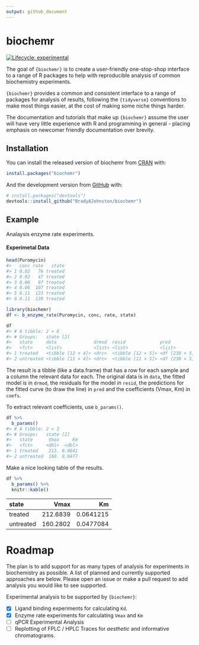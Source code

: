 ```yaml
---
output: github_document
---
```


<!-- README.md is generated from README.Rmd. Please edit that file -->



# biochemr

<!-- badges: start -->

[![Lifecycle: experimental](https://img.shields.io/badge/lifecycle-experimental-orange.svg)](https://lifecycle.r-lib.org/articles/stages.html#experimental)

<!-- badges: end -->

The goal of `{biochemr}` is to create a user-friendly one-stop-shop interface to a range of R packages to help with reproducible analysis of common biochemistry experiments.

`{biochemr}` provides a common and consistent interface to a range of packages for analysis of results, following the `{tidyverse}` conventions to make most things easier, at the cost of making some niche things harder.

The documentation and tutorials that make up `{biochemr}` assume the user will have very little experience with R and programming in general - placing emphasis on newcomer friendly documentation over brevity.

## Installation

You can install the released version of biochemr from [CRAN](https://CRAN.R-project.org) with:

``` r
install.packages("biochemr")
```

And the development version from [GitHub](https://github.com/) with:

``` r
# install.packages("devtools")
devtools::install_github("BradyAJohnston/biochemr")
```

## Example

Analaysis enzyme rate experiments.

#### Experimetal Data


```r
head(Puromycin)
#>   conc rate   state
#> 1 0.02   76 treated
#> 2 0.02   47 treated
#> 3 0.06   97 treated
#> 4 0.06  107 treated
#> 5 0.11  123 treated
#> 6 0.11  139 treated
```


```r
library(biochemr)
df <- b_enzyme_rate(Puromycin, conc, rate, state)

df
#> # A tibble: 2 × 6
#> # Groups:   state [2]
#>   state     data              drmod  resid             pred           coefs           
#>   <fct>     <list>            <list> <list>            <list>         <list>          
#> 1 treated   <tibble [12 × 4]> <drc>  <tibble [12 × 5]> <df [230 × 5]> <tibble [2 × 2]>
#> 2 untreated <tibble [11 × 4]> <drc>  <tibble [11 × 5]> <df [230 × 5]> <tibble [2 × 2]>
```

The result is a tibble (like a data.frame) that has a row for each sample and a column the relevant data for each. The original data is in `data`, the fitted model is in `drmod`, the residuals for the model in `resid`, the predictions for the fitted curve (to draw the line) in `pred` and the coefficients (Vmax, Km) in `coefs`.

To extract relevant coefficients, use `b_params()`.

```r
df %>% 
  b_params()
#> # A tibble: 2 × 3
#> # Groups:   state [2]
#>   state      Vmax     Km
#>   <fct>     <dbl>  <dbl>
#> 1 treated    213. 0.0641
#> 2 untreated  160. 0.0477
```

Make a nice looking table of the results.

```r
df %>% 
  b_params() %>% 
  knitr::kable()
```



|state     |     Vmax|        Km|
|:---------|--------:|---------:|
|treated   | 212.6839| 0.0641215|
|untreated | 160.2802| 0.0477084|


# Roadmap
The plan is to add support for as many types of analysis for experiments in
biochemistry as possible. A list of planned and currently supported approaches
are below. Please open an issue or make a pull request to add analysis you would
like to see supported.

Experimental analysis to be supported by `{biochemr}`:

- [x] Ligand binding experiments for calculating `Kd`.
- [x] Enzyme rate experiments for calculating `Vmax` and `Km`
- [ ] qPCR Experimental Analysis
- [ ] Replotting of FPLC / HPLC Traces for _aesthetic_ and informative chromatograms.
